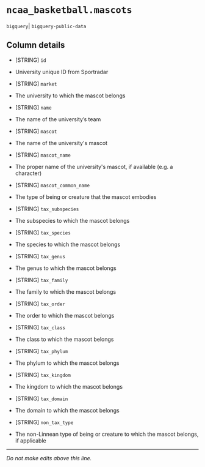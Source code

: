 # `ncaa_basketball.mascots`
`bigquery`| `bigquery-public-data`

## Column details
* [STRING]    `id`
 - University unique ID from Sportradar
* [STRING]    `market`
 - The university to which the mascot belongs
* [STRING]    `name`
 - The name of the university’s team
* [STRING]    `mascot`
 - The name of the university's mascot
* [STRING]    `mascot_name`
 - The proper name of the university's mascot, if available (e.g. a character)
* [STRING]    `mascot_common_name`
 - The type of being or creature that the mascot embodies
* [STRING]    `tax_subspecies`
 - The subspecies to which the mascot belongs
* [STRING]    `tax_species`
 - The species to which the mascot belongs
* [STRING]    `tax_genus`
 - The genus to which the mascot belongs
* [STRING]    `tax_family`
 - The family to which the mascot belongs
* [STRING]    `tax_order`
 - The order to which the mascot belongs
* [STRING]    `tax_class`
 - The class to which the mascot belongs
* [STRING]    `tax_phylum`
 - The phylum to which the mascot belongs
* [STRING]    `tax_kingdom`
 - The kingdom to which the mascot belongs
* [STRING]    `tax_domain`
 - The domain to which the mascot belongs
* [STRING]    `non_tax_type`
 - The non-Linnean type of being or creature to which the mascot belongs, if applicable

-------------------------------------------------------------------------------
*Do not make edits above this line.*

